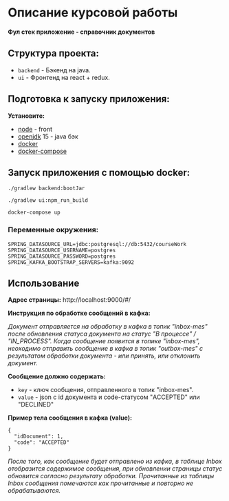 # Описание курсовой работы
__Фул стек приложение - справочник документов__

## Структура проекта:

- `backend` - Бэкенд на java.
- `ui` - Фронтенд на react + redux.

## Подготовка к запуску приложения:

__Установите:__

- [node](https://nodejs.org) - front
- [openjdk](https://adoptopenjdk.net/releases.html?variant=openjdk15&jvmVariant=hotspot) 15 - java бэк
- [docker](https://docs.docker.com/engine/install/)
- [docker-compose](https://docs.docker.com/compose/install/)

## Запуск приложения с помощью docker:

```
./gradlew backend:bootJar
```

```
./gradlew ui:npm_run_build
```
```
docker-compose up
```

### Переменные окружения:
```
SPRING_DATASOURCE_URL=jdbc:postgresql://db:5432/courseWork
SPRING_DATASOURCE_USERNAME=postgres
SPRING_DATASOURCE_PASSWORD=postgres
SPRING_KAFKA_BOOTSTRAP_SERVERS=kafka:9092
```

## Использование

__Адрес страницы:__ http://localhost:9000/#/

__Инструкция по обработке сообщений в кафка:__

_Документ отправляется на обработку в кафка в топик "inbox-mes" после обновления статуса документа
на статус "В процессе" / "IN_PROCESS". Когда сообщение появится в топике "inbox-mes", неоходимо 
отправить сообщение в кафка в топик "outbox-mes" с результатом обработки документа - или принять, 
или отклонить документ._

__Сообщение должно содержать:__

- `key` - ключ сообщения, отправленного в топик "inbox-mes".
- `value` - json с id документа и code-статусом "ACCEPTED" или "DECLINED"

__Пример тела сообщения в кафка (value):__

```
{ 
  "idDocument": 1,  
  "code": "ACCEPTED"
}
```
_После того, как сообщение будет отправлено из кафка, в таблице Inbox отобразится содержимое 
сообщения, при обновлении страницы статус обновится согласно результату обработки.
Прочитанные из таблицы Inbox сообщения помечаются как прочитанные и повторно не обрабатываются._